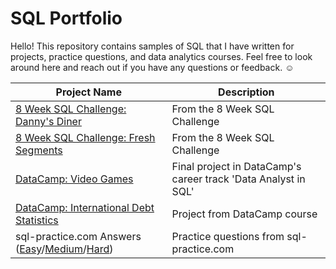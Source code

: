 # SQL Portfolio

Hello! This repository contains samples of SQL that I have written for projects, practice questions, and data analytics courses. Feel free to look around here and reach out if you have any questions or feedback. :relaxed:

| Project Name    | Description |
| -------- | ------- |
| [8 Week SQL Challenge: Danny's Diner](https://github.com/luwoon/SQL-Portfolio/blob/main/8%20Week%20SQL%20Challenge:%20Danny's%20Diner.SQL) | From the 8 Week SQL Challenge |
| [8 Week SQL Challenge: Fresh Segments](https://github.com/luwoon/SQL-Portfolio/blob/main/8%20Week%20SQL%20Challenge%3A%20Fresh%20Segments.SQL) | From the 8 Week SQL Challenge |
| [DataCamp: Video Games](https://github.com/luwoon/SQL-Portfolio/blob/main/DataCamp:%20Video%20Games.ipynb) | Final project in DataCamp's career track 'Data Analyst in SQL' |
| [DataCamp: International Debt Statistics](https://github.com/luwoon/SQL-Portfolio/blob/main/DataCamp:%20International%20Debt%20Statistics.ipynb) | Project from DataCamp course |
| sql-practice.com Answers ([Easy](https://github.com/luwoon/SQL-Portfolio/blob/main/sql-practice.com%20Answers%20(Easy).SQL)/[Medium](https://github.com/luwoon/SQL-Portfolio/blob/main/sql-practice.com%20Answers%20(Medium).SQL)/[Hard](https://github.com/luwoon/SQL-Portfolio/blob/main/sql-practice.com%20Answers%20(Hard).SQL))  | Practice questions from sql-practice.com |
